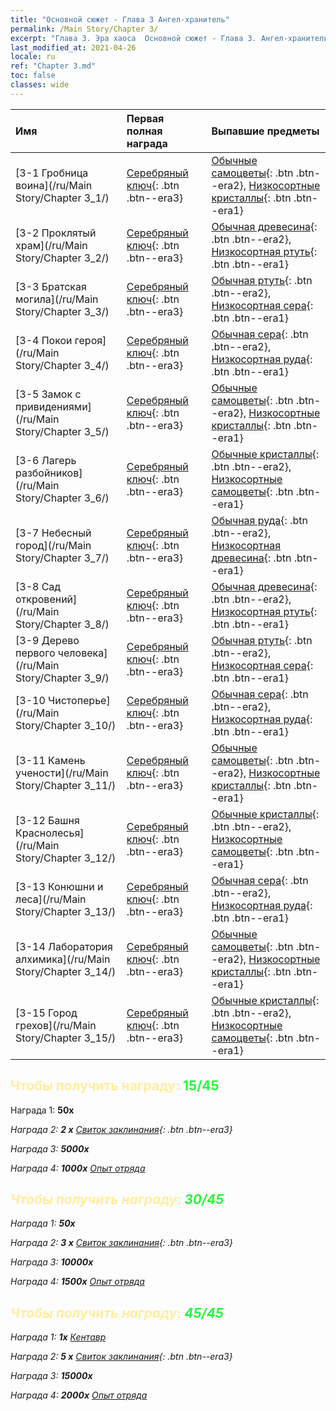 ```yaml
---
title: "Основной сюжет - Глава 3 Ангел-хранитель"
permalink: /Main Story/Chapter 3/
excerpt: "Глава 3. Эра хаоса  Основной сюжет - Глава 3. Ангел-хранитель"
last_modified_at: 2021-04-26
locale: ru
ref: "Chapter 3.md"
toc: false
classes: wide
---
```


  | Имя |  Первая полная награда | Выпавшие предметы |
  |:------------|:------------|:------------| 
  | [3-1 Гробница воина](/ru/Main Story/Chapter 3_1/) | [Серебряный ключ](/ItemsRU/con_693/){: .btn .btn--era3} | [Обычные самоцветы](/ItemsRU/mat_10/){: .btn .btn--era2}, [Низкосортные кристаллы](/ItemsRU/mat_5/){: .btn .btn--era1} |
  | [3-2 Проклятый храм](/ru/Main Story/Chapter 3_2/) | [Серебряный ключ](/ItemsRU/con_693/){: .btn .btn--era3} | [Обычная древесина](/ItemsRU/mat_7/){: .btn .btn--era2}, [Низкосортная ртуть](/ItemsRU/mat_2/){: .btn .btn--era1} |
  | [3-3 Братская могила](/ru/Main Story/Chapter 3_3/) | [Серебряный ключ](/ItemsRU/con_693/){: .btn .btn--era3} | [Обычная ртуть](/ItemsRU/mat_8/){: .btn .btn--era2}, [Низкосортная сера](/ItemsRU/mat_3/){: .btn .btn--era1} |
  | [3-4 Покои героя](/ru/Main Story/Chapter 3_4/) | [Серебряный ключ](/ItemsRU/con_693/){: .btn .btn--era3} | [Обычная сера](/ItemsRU/mat_9/){: .btn .btn--era2}, [Низкосортная руда](/ItemsRU/mat_1/){: .btn .btn--era1} |
  | [3-5 Замок с привидениями](/ru/Main Story/Chapter 3_5/) | [Серебряный ключ](/ItemsRU/con_693/){: .btn .btn--era3} | [Обычные самоцветы](/ItemsRU/mat_10/){: .btn .btn--era2}, [Низкосортные кристаллы](/ItemsRU/mat_5/){: .btn .btn--era1} |
  | [3-6 Лагерь разбойников](/ru/Main Story/Chapter 3_6/) | [Серебряный ключ](/ItemsRU/con_693/){: .btn .btn--era3} | [Обычные кристаллы](/ItemsRU/mat_11/){: .btn .btn--era2}, [Низкосортные самоцветы](/ItemsRU/mat_4/){: .btn .btn--era1} |
  | [3-7 Небесный город](/ru/Main Story/Chapter 3_7/) | [Серебряный ключ](/ItemsRU/con_693/){: .btn .btn--era3} | [Обычная руда](/ItemsRU/mat_6/){: .btn .btn--era2}, [Низкосортная древесина](/ItemsRU/mat_1/){: .btn .btn--era1} |
  | [3-8 Сад откровений](/ru/Main Story/Chapter 3_8/) | [Серебряный ключ](/ItemsRU/con_693/){: .btn .btn--era3} | [Обычная древесина](/ItemsRU/mat_7/){: .btn .btn--era2}, [Низкосортная ртуть](/ItemsRU/mat_2/){: .btn .btn--era1} |
  | [3-9 Дерево первого человека](/ru/Main Story/Chapter 3_9/) | [Серебряный ключ](/ItemsRU/con_693/){: .btn .btn--era3} | [Обычная ртуть](/ItemsRU/mat_8/){: .btn .btn--era2}, [Низкосортная сера](/ItemsRU/mat_3/){: .btn .btn--era1} |
  | [3-10 Чистоперье](/ru/Main Story/Chapter 3_10/) | [Серебряный ключ](/ItemsRU/con_693/){: .btn .btn--era3} | [Обычная сера](/ItemsRU/mat_9/){: .btn .btn--era2}, [Низкосортная руда](/ItemsRU/mat_1/){: .btn .btn--era1} |
  | [3-11 Камень учености](/ru/Main Story/Chapter 3_11/) | [Серебряный ключ](/ItemsRU/con_693/){: .btn .btn--era3} | [Обычные самоцветы](/ItemsRU/mat_10/){: .btn .btn--era2}, [Низкосортные кристаллы](/ItemsRU/mat_5/){: .btn .btn--era1} |
  | [3-12 Башня Краснолесья](/ru/Main Story/Chapter 3_12/) | [Серебряный ключ](/ItemsRU/con_693/){: .btn .btn--era3} | [Обычные кристаллы](/ItemsRU/mat_11/){: .btn .btn--era2}, [Низкосортные самоцветы](/ItemsRU/mat_4/){: .btn .btn--era1} |
  | [3-13 Конюшни и леса](/ru/Main Story/Chapter 3_13/) | [Серебряный ключ](/ItemsRU/con_693/){: .btn .btn--era3} | [Обычная сера](/ItemsRU/mat_9/){: .btn .btn--era2}, [Низкосортная руда](/ItemsRU/mat_1/){: .btn .btn--era1} |
  | [3-14 Лаборатория алхимика](/ru/Main Story/Chapter 3_14/) | [Серебряный ключ](/ItemsRU/con_693/){: .btn .btn--era3} | [Обычные самоцветы](/ItemsRU/mat_10/){: .btn .btn--era2}, [Низкосортные кристаллы](/ItemsRU/mat_5/){: .btn .btn--era1} |
  | [3-15 Город грехов](/ru/Main Story/Chapter 3_15/) | [Серебряный ключ](/ItemsRU/con_693/){: .btn .btn--era3} | [Обычные кристаллы](/ItemsRU/mat_11/){: .btn .btn--era2}, [Низкосортные самоцветы](/ItemsRU/mat_4/){: .btn .btn--era1} |


## <span style="color: #ffeea0">Чтобы получить награду: </span><span style="color: #27f73a">15/45</span>

 Награда 1:  **50x** <i class="fas fa-gem"/>

 Награда 2: **2 x** [Свиток заклинания](/ItemsRU/con_694/){: .btn .btn--era3}

 Награда 3:  **5000x** <i class="fas fa-coins"/>

 Награда 4:  **1000x** [Опыт отряда](/ItemsRU/con_902/)



## <span style="color: #ffeea0">Чтобы получить награду: </span><span style="color: #27f73a">30/45</span>

 Награда 1:  **50x** <i class="fas fa-gem"/>

 Награда 2: **3 x** [Свиток заклинания](/ItemsRU/con_694/){: .btn .btn--era3}

 Награда 3:  **10000x** <i class="fas fa-coins"/>

 Награда 4:  **1500x** [Опыт отряда](/ItemsRU/con_902/)



## <span style="color: #ffeea0">Чтобы получить награду: </span><span style="color: #27f73a">45/45</span>

 Награда 1:  **1x** [Кентавр](/ru/units/Centaur/)

 Награда 2: **5 x** [Свиток заклинания](/ItemsRU/con_694/){: .btn .btn--era3}

 Награда 3:  **15000x** <i class="fas fa-coins"/>

 Награда 4:  **2000x** [Опыт отряда](/ItemsRU/con_902/)

